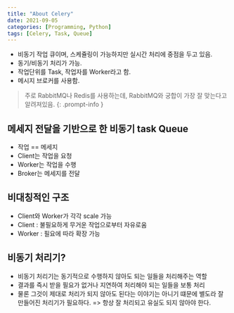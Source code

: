 ```yaml
---
title: "About Celery"
date: 2021-09-05
categories: [Programming, Python]
tags: [Celery, Task, Queue]
---
```


- 비동기 작업 큐이며, 스케쥴링이 가능하지만 실시간 처리에 중점을 두고 있음.
- 동기/비동기 처리가 가능.
- 작업단위를 Task, 작업자를 Worker라고 함.
- 메시지 브로커를 사용함.

> 주로 RabbitMQ나 Redis를 사용하는데, RabbitMQ와 궁합이 가장 잘 맞는다고 알려져있음.
{: .prompt-info }


## 메세지 전달을 기반으로 한 비동기 task Queue
- 작업 == 메세지
- Client는 작업을 요청
- Worker는 작업을 수행
- Broker는 메세지를 전달


## 비대칭적인 구조
- Client와 Worker가 각각 scale 가능
- Client : 불필요하게 무거운 작업으로부터 자유로움
- Worker : 필요에 따라 확장 가능


## 비동기 처리기?
- 비동기 처리기는 동기적으로 수행하지 않아도 되는 일들을 처리해주는 역할
- 결과를 즉시 받을 필요가 없거나 지연하여 처리해야 되는 일들을 보통 처리
- 물론 그것이 제대로 처리가 되지 않아도 된다는 이야기는 아니기 떄문에 별도라 잘 만들어진 처리기가 필요하다. => 항상 잘 처리되고 유실도 되지 않아야 한다.